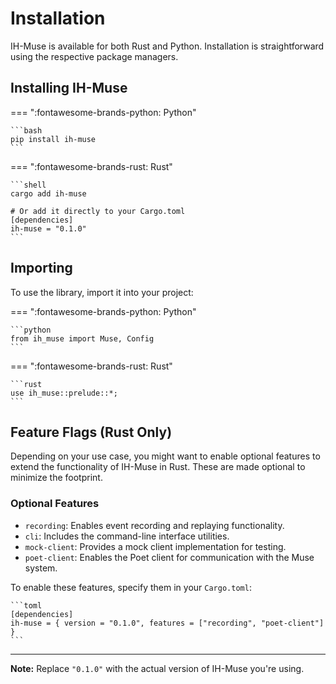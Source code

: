 # Installation

IH-Muse is available for both Rust and Python. Installation is straightforward using the respective package managers.

## Installing IH-Muse

=== ":fontawesome-brands-python: Python"

    ```bash
    pip install ih-muse
    ```

=== ":fontawesome-brands-rust: Rust"

    ```shell
    cargo add ih-muse

    # Or add it directly to your Cargo.toml
    [dependencies]
    ih-muse = "0.1.0"
    ```

## Importing

To use the library, import it into your project:

=== ":fontawesome-brands-python: Python"

    ```python
    from ih_muse import Muse, Config
    ```

=== ":fontawesome-brands-rust: Rust"

    ```rust
    use ih_muse::prelude::*;
    ```

## Feature Flags (Rust Only)

Depending on your use case, you might want to enable optional features to extend the functionality of IH-Muse in Rust. These are made optional to minimize the footprint.

### Optional Features

- `recording`: Enables event recording and replaying functionality.
- `cli`: Includes the command-line interface utilities.
- `mock-client`: Provides a mock client implementation for testing.
- `poet-client`: Enables the Poet client for communication with the Muse system.

To enable these features, specify them in your `Cargo.toml`:

    ```toml
    [dependencies]
    ih-muse = { version = "0.1.0", features = ["recording", "poet-client"] }
    ```

---

**Note:** Replace `"0.1.0"` with the actual version of IH-Muse you're using.
